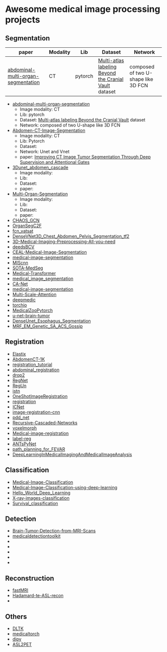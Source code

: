 
# Awesome medical image processing projects 

## Segmentation
| paper | Modality |Lib|Dataset|Network|
| --- | --- | --- | --- | --- |
| [abdominal-multi-organ-segmentation](https://github.com/assassint2017/abdominal-multi-organ-segmentation) | CT |pytorch|[Multi-atlas labeling Beyond the Cranial Vault](https://www.synapse.org/#!Synapse:syn3193805/wiki/217752) dataset|composed of two U-shape like 3D FCN



  * [abdominal-multi-organ-segmentation](https://github.com/assassint2017/abdominal-multi-organ-segmentation)
    * Image modality: CT
    * Lib: pytorch
    * Dataset: [Multi-atlas labeling Beyond the Cranial Vault](https://www.synapse.org/#!Synapse:syn3193805/wiki/217752) dataset
    * Network: composed of two U-shape like 3D FCN
  * [Abdomen-CT-Image-Segmentation](https://github.com/tureckova/Abdomen-CT-Image-Segmentation)
    *  Image modality: CT
    *  Lib: Pytorch 
    *  Dataset:
    *  Network: Unet and Vnet
    *  paper: [Improving CT Image Tumor Segmentation Through Deep Supervision and Attentional Gates](https://www.frontiersin.org/articles/10.3389/frobt.2020.00106/full)
  * [3Dunet_abdomen_cascade](https://github.com/holgerroth/3Dunet_abdomen_cascade)
    * Image modality:
    * Lib: 
    * Dataset:
    * paper:  
  * [Multi-Organ-Segmentation](https://github.com/Prayushi9/Multi-Organ-Segmentation)
    * Image modality:
    * Lib: 
    * Dataset:
    * paper: 
  * [CHAOS_GCN](https://github.com/armyja/CHAOS_GCN)
  * [OrganSegC2F](https://github.com/198808xc/OrganSegC2F)
  * [fcn_vatsat](https://github.com/tarolangner/fcn_vatsat)
  * [DenseVNet3D_Chest_Abdomen_Pelvis_Segmentation_tf2](https://github.com/fitushar/DenseVNet3D_Chest_Abdomen_Pelvis_Segmentation_tf2)
  * [3D-Medical-Imaging-Preprocessing-All-you-need](https://github.com/fitushar/3D-Medical-Imaging-Preprocessing-All-you-need)
  * [deedsBCV](https://github.com/mattiaspaul/deedsBCV)
  * [CEAL-Medical-Image-Segmentation](https://github.com/marc-gorriz/CEAL-Medical-Image-Segmentation)
  * [medical-image-segmentation](https://github.com/topics/medical-image-segmentation)
  * [MIScnn](https://github.com/frankkramer-lab/MIScnn)
  * [SOTA-MedSeg](https://github.com/JunMa11/SOTA-MedSeg)
  * [Medical-Transformer](https://github.com/jeya-maria-jose/Medical-Transformer)
  * [medical_image_segmentation](https://github.com/CVxTz/medical_image_segmentation)
  * [CA-Net](https://github.com/HiLab-git/CA-Net)
  * [medical-image-segmentation](https://github.com/sudohainguyen/medical-image-segmentation)
  * [Multi-Scale-Attention](https://github.com/sinAshish/Multi-Scale-Attention)
  * [deepmedic](https://github.com/deepmedic/deepmedic)
  * [torchio](https://github.com/fepegar/torchio)
  * [MedicalZooPytorch](https://github.com/black0017/MedicalZooPytorch)
  * [u-net-brain-tumor](https://github.com/zsdonghao/u-net-brain-tumor)
  * [DenseUnet_Esophagus_Segmentation](https://github.com/yousefis/DenseUnet_Esophagus_Segmentation)
  * [MRF_EM_Genetic_SA_ACS_Gossip](https://github.com/yousefis/MRF_EM_Genetic_SA_ACS_Gossip)

## Registration
  * [Elastix](https://github.com/SuperElastix/elastix)
  * [AbdomenCT-1K](https://github.com/JunMa11/AbdomenCT-1K)
  * [registration_tutorial](https://github.com/MASILab/registration_tutorial)
  * [abdominal_registration](https://github.com/TheoEst/abdominal_registration)
  * [drop2](https://github.com/biomedia-mira/drop2)
  * [RegNet](https://github.com/hsokooti/RegNet)
  * [RegUn](https://github.com/hsokooti/RegUn)
  * [istn](https://github.com/biomedia-mira/istn)
  * [OneShotImageRegistration](https://github.com/ToFec/OneShotImageRegistration)
  * [registration](https://github.com/uncbiag/registration)
  * [ICNet](https://github.com/zhangjun001/ICNet)
  * [image-registration-cnn](https://github.com/shreshth211/image-registration-cnn)
  * [pdd_net](https://github.com/multimodallearning/pdd_net)
  * [Recursive-Cascaded-Networks](https://github.com/microsoft/Recursive-Cascaded-Networks)
  * [voxelmorph](https://github.com/voxelmorph/voxelmorph)
  * [Medical-image-registration](https://github.com/dykuang/Medical-image-registration)
  * [label-reg](https://github.com/YipengHu/label-reg)
  * [ANTsPyNet](https://github.com/ANTsX/ANTsPyNet)
  * [path_planning_for_FEVAR](https://github.com/jianqingzheng/path_planning_for_FEVAR)
  * [DeepLearningInMedicalImagingAndMedicalImageAnalysis](https://github.com/shawnyuen/DeepLearningInMedicalImagingAndMedicalImageAnalysis)

## Classification
  * [Medical-Image-Classification](https://github.com/ljbatwh/Medical-Image-Classification)
  * [Medical-Image-Classification-using-deep-learning](https://github.com/21Vipin/Medical-Image-Classification-using-deep-learning)
  * [Hello_World_Deep_Learning](https://github.com/paras42/Hello_World_Deep_Learning)
  * [X-ray-images-classification](https://github.com/faust-prime/X-ray-images-classification-with-Keras-TensorFlow)
  * [Survival_classification](https://github.com/GKaramiMP/Survival_classification)

## Detection 
  * [Brain-Tumor-Detection-from-MRI-Scans](https://github.com/muhammadsanaullah/Brain-Tumor-Detection-from-MRI-Scans)
  * [medicaldetectiontoolkit](https://github.com/MIC-DKFZ/medicaldetectiontoolkit)
  * []()
  * []()
  * []()
  * []()
  * []()
## Reconstruction
  * [fastMRI](https://github.com/facebookresearch/fastMRI)
  * [Hadamard-te-ASL-recon](https://github.com/yousefis/Hadamard-te-ASL-recon)
  * 

## Others
  * [DLTK](https://github.com/DLTK/DLTK)
  * [medicaltorch](https://github.com/perone/medicaltorch)
  * [dipy](https://github.com/dipy/dipy)
  * [ASL2PET](https://github.com/yousefis/ASL2PET)
